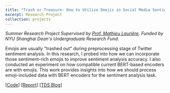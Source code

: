 ```yaml
---
title: "Trash or Treasure: How to Utilize Emojis in Social Media Sentiment Classification"
excerpt: Research Project 
collection: projects
---
```


*Summer Research Project Supervised by [Prof. Mathieu Laurière](https://mlauriere.github.io/). Funded by NYU Shanghai Dean's Undergraduate Research Fund.*

Emojis are usually "trashed out" during preprocessing stage of Twitter sentiment analysis. In this research, I probed into how we can incorporate those sentiment-rich emojis to improve sentiment analysis accuracy. I also conducted an experiment on how compatible current BERT-based encoders are with emojis. This work provides insights into how we should process emoji-included data with BERT encoders for the sentiment analysis task.

[[Code](https://github.com/BaleChen/emoji-setiment-analysis/tree/main)] [[Report](https://github.com/BaleChen/emoji-setiment-analysis/blob/main/Report.pdf)]
[[TDS Blog](https://medium.com/p/bb32a1e5fc8e)]
